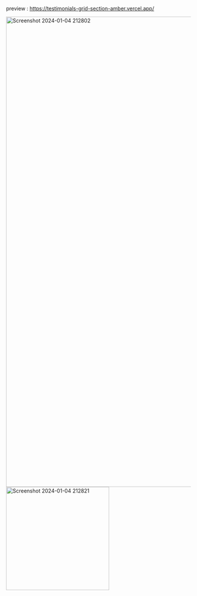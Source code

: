 preview : https://testimonials-grid-section-amber.vercel.app/

<img width="1280" alt="Screenshot 2024-01-04 212802" src="https://github.com/night-sornram/testimonials-grid-section/assets/136814474/fcde7d74-9930-4db0-be42-9ca06201f4a9">
<img width="281" alt="Screenshot 2024-01-04 212821" src="https://github.com/night-sornram/testimonials-grid-section/assets/136814474/31e8f964-df1b-4d41-83f0-4172eae2a11a">
